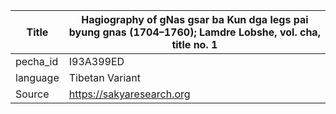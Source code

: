 |Title | Hagiography of gNas gsar ba Kun dga legs pai byung gnas (1704–1760); Lamdre Lobshe, vol. cha, title no. 1 
| --- | --- 
|pecha_id | I93A399ED
|language | Tibetan Variant
|Source | https://sakyaresearch.org